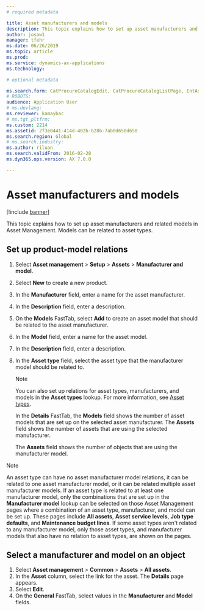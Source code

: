 ```yaml
---
# required metadata

title: Asset manufacturers and models
description: This topic explains how to set up asset manufacturers and related models in Asset Management.
author: josaw1
manager: tfehr
ms.date: 06/26/2019
ms.topic: article
ms.prod: 
ms.service: dynamics-ax-applications
ms.technology: 

# optional metadata

ms.search.form: CatProcureCatalogEdit, CatProcureCatalogListPage, EntAssetProductLookup, EntAssetModelLookup, EntAssetProduct
# ROBOTS: 
audience: Application User
# ms.devlang: 
ms.reviewer: kamaybac
# ms.tgt_pltfrm: 
ms.custom: 2214
ms.assetid: 2f3e0441-414d-402b-b28b-7ab0d650d658
ms.search.region: Global
# ms.search.industry: 
ms.author: riluan
ms.search.validFrom: 2016-02-28
ms.dyn365.ops.version: AX 7.0.0

---
```


# Asset manufacturers and models

[!include [banner](../../includes/banner.md)]

 

This topic explains how to set up asset manufacturers and related models in Asset Management. Models can be related to asset types.

## Set up product-model relations

1. Select **Asset management** \> **Setup** \> **Assets** \> **Manufacturer and model**.
2. Select **New** to create a new product.
3. In the **Manufacturer** field, enter a name for the asset manufacturer.
4. In the **Description** field, enter a description.
5. On the **Models** FastTab, select **Add** to create an asset model that should be related to the asset manufacturer.
6. In the **Model** field, enter a name for the asset model.
7. In the **Description** field, enter a description.
8. In the **Asset type** field, select the asset type that the manufacturer model should be related to.

    > [!NOTE]
    > You can also set up relations for asset types, manufacturers, and models in the **Asset types** lookup. For more information, see [Asset types](../setup-for-objects/object-types.md).

    In the **Details** FastTab, the **Models** field shows the number of asset models that are set up on the selected asset manufacturer. The **Assets** field shows the number of assets that are using the selected manufacturer.
    
    The **Assets** field shows the number of objects that are using the manufacturer model.

> [!NOTE]
> An asset type can have no asset manufacturer model relations, it can be related to one asset manufacturer model, or it can be related multiple asset manufacturer models. If an asset type is related to at least one manufacturer model, only the combinations that are set up in the **Manufacturer model** lookup can be selected on those Asset Management pages where a combination of an asset type, manufacturer, and model can be set up. These pages include **All assets**, **Asset service levels**, **Job type defaults**, and **Maintenance budget lines**. If some asset types aren't related to any manufacturer model, only those asset types, and manufacturer models that also have no relation to asset types, are shown on the pages.

## Select a manufacturer and model on an object

1. Select **Asset management** \> **Common** \> **Assets** \> **All assets**.
2. In the **Asset** column, select the link for the asset. The **Details** page appears.
3. Select **Edit**.
4. On the **General** FastTab, select values in the **Manufacturer** and **Model** fields.
